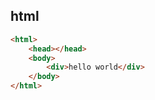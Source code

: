 ## html

```html
<html>
    <head></head>
    <body>
        <div>hello world</div>
    </body>
</html>
```